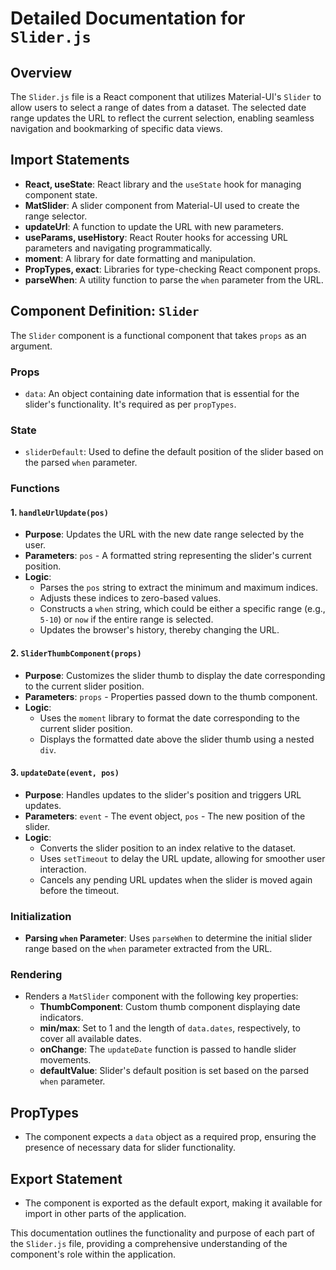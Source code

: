 # Detailed Documentation for `Slider.js`

## Overview

The `Slider.js` file is a React component that utilizes Material-UI's `Slider` to allow users to select a range of dates from a dataset. The selected date range updates the URL to reflect the current selection, enabling seamless navigation and bookmarking of specific data views.

## Import Statements

- **React, useState**: React library and the `useState` hook for managing component state.
- **MatSlider**: A slider component from Material-UI used to create the range selector.
- **updateUrl**: A function to update the URL with new parameters.
- **useParams, useHistory**: React Router hooks for accessing URL parameters and navigating programmatically.
- **moment**: A library for date formatting and manipulation.
- **PropTypes, exact**: Libraries for type-checking React component props.
- **parseWhen**: A utility function to parse the `when` parameter from the URL.

## Component Definition: `Slider`

The `Slider` component is a functional component that takes `props` as an argument.

### Props

- `data`: An object containing date information that is essential for the slider's functionality. It's required as per `propTypes`.

### State

- `sliderDefault`: Used to define the default position of the slider based on the parsed `when` parameter.

### Functions

#### 1. `handleUrlUpdate(pos)`

- **Purpose**: Updates the URL with the new date range selected by the user.
- **Parameters**: `pos` - A formatted string representing the slider's current position.
- **Logic**:
  - Parses the `pos` string to extract the minimum and maximum indices.
  - Adjusts these indices to zero-based values.
  - Constructs a `when` string, which could be either a specific range (e.g., `5-10`) or `now` if the entire range is selected.
  - Updates the browser's history, thereby changing the URL.

#### 2. `SliderThumbComponent(props)`

- **Purpose**: Customizes the slider thumb to display the date corresponding to the current slider position.
- **Parameters**: `props` - Properties passed down to the thumb component.
- **Logic**:
  - Uses the `moment` library to format the date corresponding to the current slider position.
  - Displays the formatted date above the slider thumb using a nested `div`.

#### 3. `updateDate(event, pos)`

- **Purpose**: Handles updates to the slider's position and triggers URL updates.
- **Parameters**: `event` - The event object, `pos` - The new position of the slider.
- **Logic**:
  - Converts the slider position to an index relative to the dataset.
  - Uses `setTimeout` to delay the URL update, allowing for smoother user interaction.
  - Cancels any pending URL updates when the slider is moved again before the timeout.

### Initialization

- **Parsing `when` Parameter**: Uses `parseWhen` to determine the initial slider range based on the `when` parameter extracted from the URL.

### Rendering

- Renders a `MatSlider` component with the following key properties:
  - **ThumbComponent**: Custom thumb component displaying date indicators.
  - **min/max**: Set to 1 and the length of `data.dates`, respectively, to cover all available dates.
  - **onChange**: The `updateDate` function is passed to handle slider movements.
  - **defaultValue**: Slider's default position is set based on the parsed `when` parameter.

## PropTypes

- The component expects a `data` object as a required prop, ensuring the presence of necessary data for slider functionality.

## Export Statement

- The component is exported as the default export, making it available for import in other parts of the application.

This documentation outlines the functionality and purpose of each part of the `Slider.js` file, providing a comprehensive understanding of the component's role within the application.